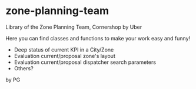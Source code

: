 # zone-planning-team
Library of the Zone Planning Team, Cornershop by Uber

Here you can find classes and functions to make your work easy and funny!

- Deep status of current KPI in a City/Zone
- Evaluation current/proposal zone's layout
- Evaluation current/proposal dispatcher search parameters
- Others?

by PG
